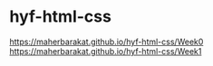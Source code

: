 # hyf-html-css
https://maherbarakat.github.io/hyf-html-css/Week0
https://maherbarakat.github.io/hyf-html-css/Week1
